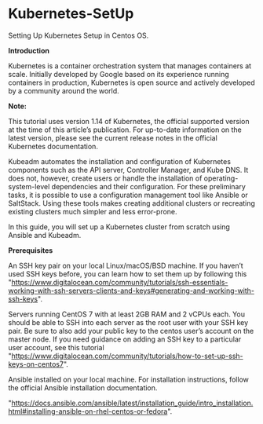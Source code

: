 # Kubernetes-SetUp
Setting Up Kubernetes Setup in Centos OS.


**Introduction**

Kubernetes is a container orchestration system that manages containers at scale. Initially developed by Google based on its experience running containers in production, Kubernetes is open source and actively developed by a community around the world.

**Note:**

This tutorial uses version 1.14 of Kubernetes, the official supported version at the time of this article’s publication. For up-to-date information on the latest version, please see the current release notes in the official Kubernetes documentation.

Kubeadm automates the installation and configuration of Kubernetes components such as the API server, Controller Manager, and Kube DNS. It does not, however, create users or handle the installation of operating-system-level dependencies and their configuration. For these preliminary tasks, it is possible to use a configuration management tool like Ansible or SaltStack. Using these tools makes creating additional clusters or recreating existing clusters much simpler and less error-prone.

In this guide, you will set up a Kubernetes cluster from scratch using Ansible and Kubeadm.

**Prerequisites**

An SSH key pair on your local Linux/macOS/BSD machine. If you haven’t used SSH keys before, you can learn how to set them up by following this
"https://www.digitalocean.com/community/tutorials/ssh-essentials-working-with-ssh-servers-clients-and-keys#generating-and-working-with-ssh-keys".

Servers running CentOS 7 with at least 2GB RAM and 2 vCPUs each. You should be able to SSH into each server as the root user with your SSH key pair. Be sure to also add your public key to the centos user’s account on the master node. If you need guidance on adding an SSH key to a particular user account, see this tutorial 
"https://www.digitalocean.com/community/tutorials/how-to-set-up-ssh-keys-on-centos7".


Ansible installed on your local machine. For installation instructions, follow the official Ansible installation documentation.

"https://docs.ansible.com/ansible/latest/installation_guide/intro_installation.html#installing-ansible-on-rhel-centos-or-fedora".



